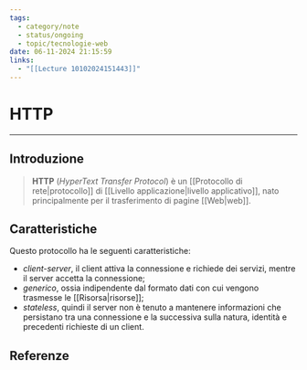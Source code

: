 ```yaml
---
tags:
  - category/note
  - status/ongoing
  - topic/tecnologie-web
date: 06-11-2024 21:15:59
links:
  - "[[Lecture 10102024151443]]"
---
```

# HTTP
---
## Introduzione
> **HTTP** (_HyperText Transfer Protocol_) è un [[Protocollo di rete|protocollo]] di [[Livello applicazione|livello applicativo]], nato principalmente per il trasferimento di pagine [[Web|web]].

## Caratteristiche
Questo protocollo ha le seguenti caratteristiche:
- _client-server_, il client attiva la connessione e richiede dei servizi, mentre il server accetta la connessione;
- _generico_, ossia indipendente dal formato dati con cui vengono trasmesse le [[Risorsa|risorse]];
- _stateless_, quindi il server non è tenuto a mantenere informazioni che persistano tra una connessione e la successiva sulla natura, identità e precedenti richieste di un client.

## Referenze